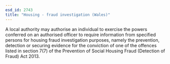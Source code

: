 ```yaml
---
esd_id: 2743
title: "Housing - fraud investigation (Wales)"
---
```


A local authority may authorise an individual to exercise the powers conferred on an authorised officer to require information from specified persons for housing fraud investigation purposes, namely the prevention, detection or securing evidence for the conviction of one of the offences listed in section 7(7) of the Prevention of Social Housing Fraud (Detection of Fraud) Act 2013.

